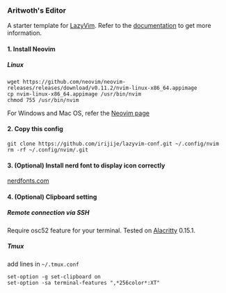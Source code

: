 ### Aritwoth's Editor

A starter template for [LazyVim](https://github.com/LazyVim/LazyVim).
Refer to the [documentation](https://lazyvim.github.io/installation) to get more information.

#### 1. Install Neovim

##### Linux

```
wget ​​https://github.com/neovim/neovim-releases/releases/download/v0.11.2/nvim-linux-x86_64.appimage
cp nvim-linux-x86_64.appimage /usr/bin/nvim
chmod 755 /usr/bin/nvim
```

For Windows and Mac OS, refer the [Neovim page](https://github.com/neovim/neovim/releases/)

#### 2. Copy this config

```
git clone https://github.com/irijije/lazyvim-conf.git ~/.config/nvim
rm -rf ~/.config/nvim/.git
```

#### 3. (Optional) Install nerd font to display icon correctly

[nerdfonts.com](https://www.nerdfonts.com/font-downloads)

#### 4. (Optional) Clipboard setting

##### Remote connection via SSH

Require osc52 feature for your terminal. Tested on [Alacritty](https://github.com/alacritty/alacritty) 0.15.1.

##### Tmux

add lines in `~/.tmux.conf`

```
set-option -g set-clipboard on
set-option -sa terminal-features ",*256color*:XT"
```
